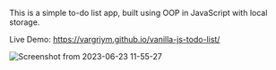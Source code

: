 This is a simple to-do list app, built using OOP in JavaScript with local storage.

Live Demo: https://vargriym.github.io/vanilla-js-todo-list/


![Screenshot from 2023-06-23 11-55-27](https://github.com/Vargriym/OOP-JS-todo-list/assets/102037554/b2a77216-d2d0-4bf9-be64-6ecf2b140cae)
